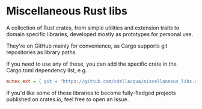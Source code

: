 # Miscellaneous Rust libs

A collection of Rust crates, from simple utilities and extension traits to domain specific libraries, developed
mostly as prototypes for personal use.

They're on GitHub mainly for convenience, as Cargo supports git repositories as library paths.

If you need to use any of these, you can add the specific crate in the Cargo.toml dependency list, e.g.

```ini
mutex_ext = { git = "https://github.com/cdellacqua/miscellaneous_libs.rs.git" }
```

If you'd like some of these libraries to become fully-fledged projects published on crates.io, feel free to open
an issue.
